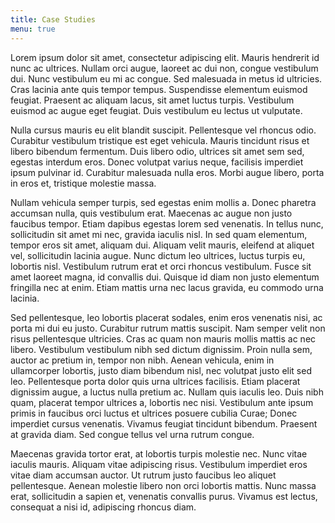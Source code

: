 ```yaml
---
title: Case Studies
menu: true
---
```




Lorem ipsum dolor sit amet, consectetur adipiscing elit. Mauris hendrerit id nunc ac ultrices. Nullam orci augue, laoreet ac dui non, congue vestibulum dui. Nunc vestibulum eu mi ac congue. Sed malesuada in metus id ultricies. Cras lacinia ante quis tempor tempus. Suspendisse elementum euismod feugiat. Praesent ac aliquam lacus, sit amet luctus turpis. Vestibulum euismod ac augue eget feugiat. Duis vestibulum eu lectus ut vulputate.

Nulla cursus mauris eu elit blandit suscipit. Pellentesque vel rhoncus odio. Curabitur vestibulum tristique est eget vehicula. Mauris tincidunt risus et libero bibendum fermentum. Duis libero odio, ultrices sit amet sem sed, egestas interdum eros. Donec volutpat varius neque, facilisis imperdiet ipsum pulvinar id. Curabitur malesuada nulla eros. Morbi augue libero, porta in eros et, tristique molestie massa.

Nullam vehicula semper turpis, sed egestas enim mollis a. Donec pharetra accumsan nulla, quis vestibulum erat. Maecenas ac augue non justo faucibus tempor. Etiam dapibus egestas lorem sed venenatis. In tellus nunc, sollicitudin sit amet mi nec, gravida iaculis nisl. In sed quam elementum, tempor eros sit amet, aliquam dui. Aliquam velit mauris, eleifend at aliquet vel, sollicitudin lacinia augue. Nunc dictum leo ultrices, luctus turpis eu, lobortis nisl. Vestibulum rutrum erat et orci rhoncus vestibulum. Fusce sit amet laoreet magna, id convallis dui. Quisque id diam non justo elementum fringilla nec at enim. Etiam mattis urna nec lacus gravida, eu commodo urna lacinia.

Sed pellentesque, leo lobortis placerat sodales, enim eros venenatis nisi, ac porta mi dui eu justo. Curabitur rutrum mattis suscipit. Nam semper velit non risus pellentesque ultricies. Cras ac quam non mauris mollis mattis ac nec libero. Vestibulum vestibulum nibh sed dictum dignissim. Proin nulla sem, auctor ac pretium in, tempor non nibh. Aenean vehicula, enim in ullamcorper lobortis, justo diam bibendum nisl, nec volutpat justo elit sed leo. Pellentesque porta dolor quis urna ultrices facilisis. Etiam placerat dignissim augue, a luctus nulla pretium ac. Nullam quis iaculis leo. Duis nibh quam, placerat tempor ultrices a, lobortis nec nisi. Vestibulum ante ipsum primis in faucibus orci luctus et ultrices posuere cubilia Curae; Donec imperdiet cursus venenatis. Vivamus feugiat tincidunt bibendum. Praesent at gravida diam. Sed congue tellus vel urna rutrum congue.

Maecenas gravida tortor erat, at lobortis turpis molestie nec. Nunc vitae iaculis mauris. Aliquam vitae adipiscing risus. Vestibulum imperdiet eros vitae diam accumsan auctor. Ut rutrum justo faucibus leo aliquet pellentesque. Aenean molestie libero non orci lobortis mattis. Nunc massa erat, sollicitudin a sapien et, venenatis convallis purus. Vivamus est lectus, consequat a nisi id, adipiscing rhoncus diam. 